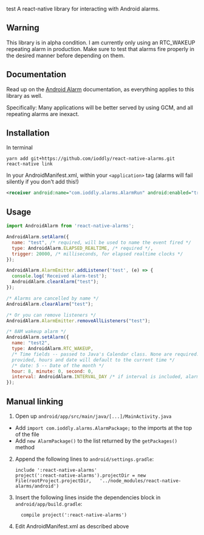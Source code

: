 test
A react-native library for interacting with Android alarms.

## Warning

This library is in alpha condition. I am currently only using an RTC_WAKEUP repeating alarm in production. Make sure to
test that alarms fire properly in the desired manner before depending on them.

## Documentation

Read up on the [Android Alarm](https://developer.android.com/training/scheduling/alarms.html) documentation, as
everything applies to this library as well.

Specifically: Many applications will be better served by using GCM, and all repeating alarms are inexact.

## Installation

In terminal

```shell
yarn add git+https://github.com/ioddly/react-native-alarms.git
react-native link
```

In your AndroidManifest.xml, within your `<application>` tag (alarms will fail silently if you don't add this!)

```xml
<receiver android:name="com.ioddly.alarms.AlarmRun" android:enabled="true"></receiver> 
```

## Usage

```javascript
import AndroidAlarm from 'react-native-alarms';

AndroidAlarm.setAlarm({
  name: "test", /* required, will be used to name the event fired */
  type: AndroidAlarm.ELAPSED_REALTIME, /* required */,
  trigger: 20000, /* milliseconds, for elapsed realtime clocks */
});

AndroidAlarm.AlarmEmitter.addListener('test', (e) => {
  console.log('Received alarm-test');
  AndroidAlarm.clearAlarm("test");
});

/* Alarms are cancelled by name */
AndroidAlarm.clearAlarm("test");

/* Or you can remove listeners */
AndroidAlarm.AlarmEmitter.removeAllListeners("test");

/* 8AM wakeup alarm */
AndroidAlarm.setAlarm({
  name: "test2",
  type: AndroidAlarm.RTC_WAKEUP,
  /* Time fields -- passed to Java's Calendar class. None are required: minutes and seconds will default to 0 if not
  provided, hours and date will default to the current time */
  /* date: 5 -- Date of the month */
  hour: 8, minute: 0, second: 0,
  interval: AndroidAlarm.INTERVAL_DAY /* if interval is included, alarm will be a repeating alarm */
});

```

## Manual linking

1. Open up `android/app/src/main/java/[...]/MainActivity.java`
  - Add `import com.ioddly.alarms.AlarmPackage;` to the imports at the top of the file
  - Add `new AlarmPackage()` to the list returned by the `getPackages()` method
2. Append the following lines to `android/settings.gradle`:
  	```
  	include ':react-native-alarms'
  	project(':react-native-alarms').projectDir = new File(rootProject.projectDir, 	'../node_modules/react-native-alarms/android')
  	```
3. Insert the following lines inside the dependencies block in `android/app/build.gradle`:
  	```
      compile project(':react-native-alarms')
  	```

4. Edit AndroidManifest.xml as described above

